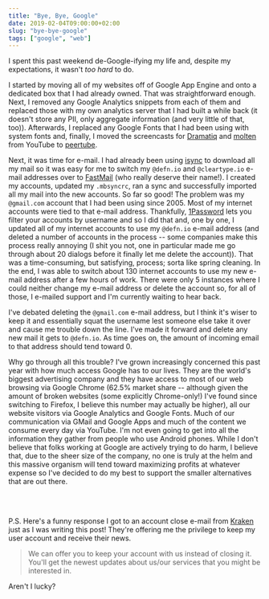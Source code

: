 ```yaml
---
title: "Bye, Bye, Google"
date: 2019-02-04T09:00:00+02:00
slug: "bye-bye-google"
tags: ["google", "web"]
---
```


I spent this past weekend de-Google-ifying my life and, despite my
expectations, it wasn't *too hard* to do.

<!--more-->

I started by moving all of my websites off of Google App Engine and
onto a dedicated box that I had already owned.  That was
straightforward enough.  Next, I removed any Google Analytics snippets
from each of them and replaced those with my own analytics server that
I had built a while back (it doesn't store any PII, only aggregate
information (and very little of that, too)).  Afterwards, I replaced
any Google Fonts that I had been using with system fonts and, finally,
I moved the screencasts for [Dramatiq] and [molten] from YouTube to
[peertube].

Next, it was time for e-mail.  I had already been using [isync] to
download all my mail so it was easy for me to switch my `@defn.io` and
`@cleartype.io` e-mail addresses over to [FastMail] \(who really
deserve their name!).  I created my accounts, updated my `.mbsyncrc`,
ran a sync and successfully imported all my mail into the new
accounts.  So far so good!  The problem was my `@gmail.com` account
that I had been using since 2005.  Most of my internet accounts were
tied to that e-mail address.  Thankfully, [1Password] lets you filter
your accounts by username and so I did that and, one by one, I updated
all of my internet accounts to use my `@defn.io` e-mail address (and
deleted a number of accounts in the process -- some companies make
this process really annoying (I shit you not, one in particular made
me go through about 20 dialogs before it finally let me delete the
account)).  That was a time-consuming, but satisfying, process; sorta
like spring cleaning.  In the end, I was able to switch about 130
internet accounts to use my new e-mail address after a few hours of
work.  There were only 5 instances where I could neither change my
e-mail address or delete the account so, for all of those, I e-mailed
support and I'm currently waiting to hear back.

I've debated deleting the `@gmail.com` e-mail address, but I think
it's wiser to keep it and essentially squat the username lest someone
else take it over and cause me trouble down the line.  I've made it
forward and delete any new mail it gets to `@defn.io`.  As time goes
on, the amount of incoming email to that address should tend toward 0.

Why go through all this trouble?  I've grown increasingly concerned
this past year with how much access Google has to our lives.  They are
the world's biggest advertising company and they have access to most of
our web browsing via Google Chrome (62.5% market share -- although
given the amount of broken websites (some explicitly Chrome-only!)
I've found since switching to Firefox, I believe this number may
actually be higher), all our website visitors via Google Analytics and
Google Fonts.  Much of our communication via GMail and Google Apps and
much of the content we consume every day via YouTube.  I'm not even
going to get into all the information they gather from people who use
Android phones.  While I don't believe that folks working at Google
are actively trying to do harm, I believe that, due to the sheer size
of the company, no one is truly at the helm and this massive organism
will tend toward maximizing profits at whatever expense so I've
decided to do my best to support the smaller alternatives that are out
there.

<br/><br/>

P.S. Here's a funny response I got to an account close e-mail from
[Kraken] just as I was writing this post!  They're offering me the
privilege to keep my user account and receive their news.

> We can offer you to keep your account with us instead of closing
> it. You'll get the newest updates about us/our services that you
> might be interested in.

Aren't I lucky?


[Dramatiq]: https://dramatiq.io
[molten]: https://moltenframework.com
[peertube]: https://peertube.social/accounts/bogdan/videos
[isync]: http://isync.sourceforge.net/
[FastMail]: https://www.fastmail.com/
[1Password]: https://1password.com/
[Kraken]: https://www.kraken.com/
